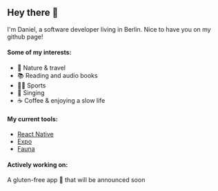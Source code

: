 ## Hey there 🦦
I'm Daniel, a software developer living in Berlin. Nice to have you on my github page!

#### Some of my interests:
- 🌳 Nature & travel
- 📚 Reading and audio books
- 🤸‍♂️ Sports
- 🎤 Singing
- ☕️ Coffee & enjoying a slow life

#### My current tools:
- <a href="https://reactnative.dev/" target="_blank" rel="noopener noreferrer">React Native</a>
- <a href="https://expo.dev/" target="_blank" rel="noopener noreferrer">Expo</a>
- <a href="https://fauna.com/" target="_blank" rel="noopener noreferrer">Fauna</a>

#### Actively working on:
A gluten-free app 🌾 that will be announced soon
